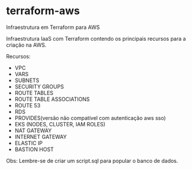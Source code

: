 # terraform-aws
Infraestrutura em Terraform para AWS  

Infraestrutura IaaS com Terraform contendo os principais recursos para a criação na AWS.

Recursos:
- VPC
- VARS
- SUBNETS
- SECURITY GROUPS
- ROUTE TABLES
- ROUTE TABLE ASSOCIATIONS
- ROUTE 53
- RDS
- PROVIDES(versão não compatível com autenticação aws sso)
- EKS (NODES, CLUSTER, IAM ROLES)
- NAT GATEWAY
- INTERNET GATEWAY
- ELASTIC IP
- BASTION HOST

Obs: Lembre-se de criar um script.sql para popular o banco de dados.
